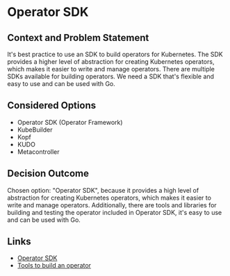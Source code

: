 # Operator SDK

## Context and Problem Statement

It's best practice to use an SDK to build operators for Kubernetes. The SDK provides a higher level of abstraction for creating Kubernetes operators, which makes it easier to write and manage operators.
There are multiple SDKs available for building operators.
We need a SDK that's flexible and easy to use and can be used with Go.

## Considered Options

* Operator SDK (Operator Framework)
* KubeBuilder
* Kopf
* KUDO
* Metacontroller

## Decision Outcome

Chosen option: "Operator SDK", because it provides a high level of abstraction for creating Kubernetes operators, which makes it easier to write and manage operators.
Additionally, there are tools and libraries for building and testing the operator included in Operator SDK, it's easy to use and can be used with Go.

## Links

* [Operator SDK](https://sdk.operatorframework.io/)
* [Tools to build an operator](https://kubernetes.io/docs/concepts/extend-kubernetes/operator/)
